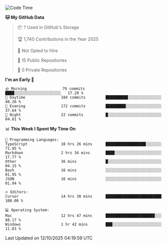 <!--START_SECTION:waka-->
![Code Time](http://img.shields.io/badge/Code%20Time-7%2C955%20hrs%2032%20mins-blue)

**🐱 My GitHub Data** 

> 📦 ? Used in GitHub's Storage 
 > 
> 🏆 1,740 Contributions in the Year 2025
 > 
> 🚫 Not Opted to Hire
 > 
> 📜 15 Public Repositories 
 > 
> 🔑 0 Private Repositories 
 > 
**I'm an Early 🐤** 

```text
🌞 Morning                79 commits          ████░░░░░░░░░░░░░░░░░░░░░   17.29 % 
🌆 Daytime                184 commits         ██████████░░░░░░░░░░░░░░░   40.26 % 
🌃 Evening                172 commits         █████████░░░░░░░░░░░░░░░░   37.64 % 
🌙 Night                  22 commits          █░░░░░░░░░░░░░░░░░░░░░░░░   04.81 % 
```


📊 **This Week I Spent My Time On** 

```text
💬 Programming Languages: 
TypeScript               10 hrs 26 mins      ██████████████████░░░░░░░   71.95 % 
Markdown                 2 hrs 34 mins       ████░░░░░░░░░░░░░░░░░░░░░   17.77 % 
Other                    36 mins             █░░░░░░░░░░░░░░░░░░░░░░░░   04.15 % 
Bash                     16 mins             ░░░░░░░░░░░░░░░░░░░░░░░░░   01.95 % 
JSON                     16 mins             ░░░░░░░░░░░░░░░░░░░░░░░░░   01.94 % 

🔥 Editors: 
Cursor                   14 hrs 30 mins      █████████████████████████   100.00 % 

💻 Operating System: 
Mac                      12 hrs 47 mins      ██████████████████████░░░   88.17 % 
Windows                  1 hr 42 mins        ███░░░░░░░░░░░░░░░░░░░░░░   11.83 % 
```


 Last Updated on 12/10/2025 04:19:59 UTC
<!--END_SECTION:waka-->

